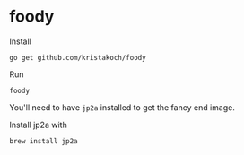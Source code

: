 # foody

Install 
```
go get github.com/kristakoch/foody
```

Run
```
foody
```

You'll need to have `jp2a` installed to get the fancy end image. 

Install jp2a with

```
brew install jp2a
```
